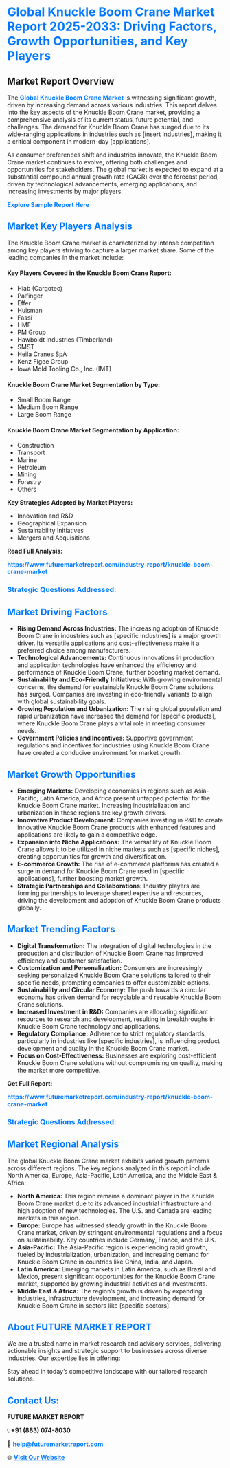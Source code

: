 <h1 style="color: #007BFF;">Global Knuckle Boom Crane Market Report 2025-2033: Driving Factors, Growth Opportunities, and Key Players</h1>

<section id="overview">
<h2>Market Report Overview</h2>
<p>The <a href="https://www.futuremarketreport.com/industry-report/knuckle-boom-crane-market" style="color: #007BFF; text-decoration: none;"><strong>Global Knuckle Boom Crane Market</strong></a> is witnessing significant growth, driven by increasing demand across various industries. This report delves into the key aspects of the Knuckle Boom Crane market, providing a comprehensive analysis of its current status, future potential, and challenges. The demand for Knuckle Boom Crane has surged due to its wide-ranging applications in industries such as [insert industries], making it a critical component in modern-day [applications].</p>
<p>As consumer preferences shift and industries innovate, the Knuckle Boom Crane market continues to evolve, offering both challenges and opportunities for stakeholders. The global market is expected to expand at a substantial compound annual growth rate (CAGR) over the forecast period, driven by technological advancements, emerging applications, and increasing investments by major players.</p>
</section>

<section id="overview">
<p><a href="https://www.futuremarketreport.com/request-sample/reportId=41439" style="color: #007BFF; text-decoration: none;"><strong>Explore Sample Report Here</strong></a></p>
</section>

<section id="key-players">
<h2 style="color: #007BFF;">Market Key Players Analysis</h2>
<p>The Knuckle Boom Crane market is characterized by intense competition among key players striving to capture a larger market share. Some of the leading companies in the market include:</p>
<h4>Key Players Covered in the Knuckle Boom Crane Report:</h4>
<ul><li>Hiab (Cargotec)</li><li>Palfinger</li><li>Effer</li><li>Huisman</li><li>Fassi</li><li>HMF</li><li>PM Group</li><li>Hawboldt Industries (Timberland)</li><li>SMST</li><li>Heila Cranes SpA</li><li>Kenz Figee Group</li><li>Iowa Mold Tooling Co., Inc. (IMT)</li></ul>
<h4>Knuckle Boom Crane Market Segmentation by Type:</h4>
<ul><li>Small Boom Range</li><li>Medium Boom Range</li><li>Large Boom Range</li></ul>

<h4>Knuckle Boom Crane Market Segmentation by Application:</h4>
<ul><li>Construction</li><li>Transport</li><li>Marine</li><li>Petroleum</li><li>Mining</li><li>Forestry</li><li>Others</li></ul>
<p><strong>Key Strategies Adopted by Market Players:</strong></p>
<ul>
<li>Innovation and R&D</li>
<li>Geographical Expansion</li>
<li>Sustainability Initiatives</li>
<li>Mergers and Acquisitions</li>
</ul>
</section>

<section>
<p><strong>Read Full Analysis: </strong></p><a href="https://www.futuremarketreport.com/industry-report/knuckle-boom-crane-market" style="color: #007BFF; text-decoration: none;"><strong>https://www.futuremarketreport.com/industry-report/knuckle-boom-crane-market</strong></a>
<h3 style="color: #007BFF;">Strategic Questions Addressed:</h3>
</section>

<section id="driving-factors">
<h2 style="color: #007BFF;">Market Driving Factors</h2>
<ul>
<li><strong>Rising Demand Across Industries:</strong> The increasing adoption of Knuckle Boom Crane in industries such as [specific industries] is a major growth driver. Its versatile applications and cost-effectiveness make it a preferred choice among manufacturers.</li>
<li><strong>Technological Advancements:</strong> Continuous innovations in production and application technologies have enhanced the efficiency and performance of Knuckle Boom Crane, further boosting market demand.</li>
<li><strong>Sustainability and Eco-Friendly Initiatives:</strong> With growing environmental concerns, the demand for sustainable Knuckle Boom Crane solutions has surged. Companies are investing in eco-friendly variants to align with global sustainability goals.</li>
<li><strong>Growing Population and Urbanization:</strong> The rising global population and rapid urbanization have increased the demand for [specific products], where Knuckle Boom Crane plays a vital role in meeting consumer needs.</li>
<li><strong>Government Policies and Incentives:</strong> Supportive government regulations and incentives for industries using Knuckle Boom Crane have created a conducive environment for market growth.</li>
</ul>
</section>

<section id="growth-opportunities">
<h2 style="color: #007BFF;">Market Growth Opportunities</h2>
<ul>
<li><strong>Emerging Markets:</strong> Developing economies in regions such as Asia-Pacific, Latin America, and Africa present untapped potential for the Knuckle Boom Crane market. Increasing industrialization and urbanization in these regions are key growth drivers.</li>
<li><strong>Innovative Product Development:</strong> Companies investing in R&D to create innovative Knuckle Boom Crane products with enhanced features and applications are likely to gain a competitive edge.</li>
<li><strong>Expansion into Niche Applications:</strong> The versatility of Knuckle Boom Crane allows it to be utilized in niche markets such as [specific niches], creating opportunities for growth and diversification.</li>
<li><strong>E-commerce Growth:</strong> The rise of e-commerce platforms has created a surge in demand for Knuckle Boom Crane used in [specific applications], further boosting market growth.</li>
<li><strong>Strategic Partnerships and Collaborations:</strong> Industry players are forming partnerships to leverage shared expertise and resources, driving the development and adoption of Knuckle Boom Crane products globally.</li>
</ul>
</section>

<section id="trending-factors">
<h2 style="color: #007BFF;">Market Trending Factors</h2>
<ul>
<li><strong>Digital Transformation:</strong> The integration of digital technologies in the production and distribution of Knuckle Boom Crane has improved efficiency and customer satisfaction.</li>
<li><strong>Customization and Personalization:</strong> Consumers are increasingly seeking personalized Knuckle Boom Crane solutions tailored to their specific needs, prompting companies to offer customizable options.</li>
<li><strong>Sustainability and Circular Economy:</strong> The push towards a circular economy has driven demand for recyclable and reusable Knuckle Boom Crane solutions.</li>
<li><strong>Increased Investment in R&D:</strong> Companies are allocating significant resources to research and development, resulting in breakthroughs in Knuckle Boom Crane technology and applications.</li>
<li><strong>Regulatory Compliance:</strong> Adherence to strict regulatory standards, particularly in industries like [specific industries], is influencing product development and quality in the Knuckle Boom Crane market.</li>
<li><strong>Focus on Cost-Effectiveness:</strong> Businesses are exploring cost-efficient Knuckle Boom Crane solutions without compromising on quality, making the market more competitive.</li>
</ul>
</section>

<section>
<p><strong>Get Full Report: </strong></p><a href="https://www.futuremarketreport.com/industry-report/knuckle-boom-crane-market" style="color: #007BFF; text-decoration: none;"><strong>https://www.futuremarketreport.com/industry-report/knuckle-boom-crane-market</strong></a>
<h3 style="color: #007BFF;">Strategic Questions Addressed:</h3>
</section>


<section id="regional-analysis">
<h2 style="color: #007BFF;">Market Regional Analysis</h2>
<p>The global Knuckle Boom Crane market exhibits varied growth patterns across different regions. The key regions analyzed in this report include North America, Europe, Asia-Pacific, Latin America, and the Middle East & Africa:</p>
<ul>
<li><strong>North America:</strong> This region remains a dominant player in the Knuckle Boom Crane market due to its advanced industrial infrastructure and high adoption of new technologies. The U.S. and Canada are leading markets in this region.</li>
<li><strong>Europe:</strong> Europe has witnessed steady growth in the Knuckle Boom Crane market, driven by stringent environmental regulations and a focus on sustainability. Key countries include Germany, France, and the U.K.</li>
<li><strong>Asia-Pacific:</strong> The Asia-Pacific region is experiencing rapid growth, fueled by industrialization, urbanization, and increasing demand for Knuckle Boom Crane in countries like China, India, and Japan.</li>
<li><strong>Latin America:</strong> Emerging markets in Latin America, such as Brazil and Mexico, present significant opportunities for the Knuckle Boom Crane market, supported by growing industrial activities and investments.</li>
<li><strong>Middle East & Africa:</strong> The region’s growth is driven by expanding industries, infrastructure development, and increasing demand for Knuckle Boom Crane in sectors like [specific sectors].</li>
</ul>
</section>

<footer>
<h2 style="color: #007BFF;">About FUTURE MARKET REPORT</h2>
<p>We are a trusted name in market research and advisory services, delivering actionable insights and strategic support to businesses across diverse industries. Our expertise lies in offering:</p>

<p>Stay ahead in today’s competitive landscape with our tailored research solutions.</p>

<h2 style="color: #007BFF;">Contact Us:</h2>
<p><strong>FUTURE MARKET REPORT</strong></p>
<p>📞 <strong>+91 (883) 074-8030</strong></p>
<p>📧 <strong><a href="mailto:help@futuremarketreport.com" style="color: #007BFF;">help@futuremarketreport.com</a></strong></p>
<p>🌐 <strong><a href="https://www.futuremarketreport.com/" style="color: #007BFF;">Visit Our Website</a></strong></p>
</footer>